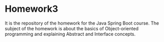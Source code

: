 # Homework3
It is the repository of the homework for the Java Spring Boot course. The subject of the homework is about the basics of Object-oriented programming and explaining Abstract and Interface concepts.
